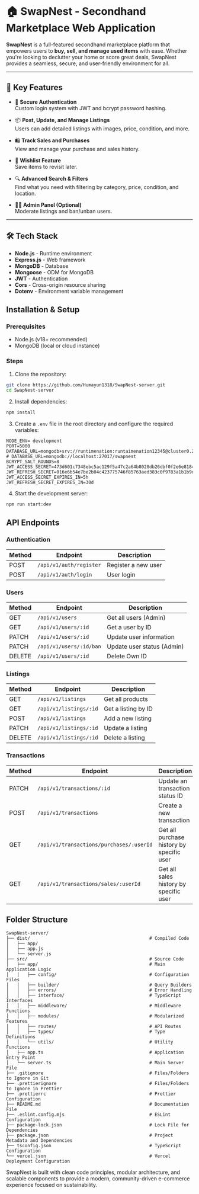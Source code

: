 # 🏠 SwapNest - Secondhand Marketplace Web Application

**SwapNest** is a full-featured secondhand marketplace platform that empowers users to **buy, sell, and manage used items** with ease. Whether you're looking to declutter your home or score great deals, SwapNest provides a seamless, secure, and user-friendly environment for all.

---

## 🚀 Key Features

- 🔐 **Secure Authentication**  
  Custom login system with JWT and bcrypt password hashing.

- 📦 **Post, Update, and Manage Listings**  
  Users can add detailed listings with images, price, condition, and more.

- 🛍️ **Track Sales and Purchases**  
  View and manage your purchase and sales history.

- 🌟 **Wishlist Feature**  
  Save items to revisit later.

- 🔍 **Advanced Search & Filters**  
  Find what you need with filtering by category, price, condition, and location.

- 🧑‍💼 **Admin Panel (Optional)**  
  Moderate listings and ban/unban users.

---

## 🛠️ Tech Stack

- **Node.js** - Runtime environment
- **Express.js** - Web framework
- **MongoDB** - Database
- **Mongoose** - ODM for MongoDB
- **JWT** - Authentication
- **Cors** - Cross-origin resource sharing
- **Dotenv** - Environment variable management


## Installation & Setup

### Prerequisites

- Node.js (v18+ recommended)
- MongoDB (local or cloud instance)

### Steps

1. Clone the repository:

```sh
git clone https://github.com/Humayun1318/SwapNest-server.git
cd SwapNest-server
```

2. Install dependencies:

```sh
npm install
```

3. Create a `.env` file in the root directory and configure the required variables:

```env
NODE_ENV= development
PORT=5000
DATABASE_URL=mongodb+srv://runtimenation:runtaimenation12345@cluster0.2cqx3gs.mongodb.net/
# DATABASE_URL=mongodb://localhost:27017/swapnest
BCRYPT_SALT_ROUNDS=8
JWT_ACCESS_SECRET=473d601c7348ebc5ac129f5a47c2a64b8020db26dbf0f2e6e81841f3f8af4f409638ddd03969fbe791bfa1c3d44934821ab32cb56beb852b988a391c039a0e97
JWT_REFRESH_SECRET=016e6b54e7be2b04c423775746f85763aed383c0f9783a1b1b9d5924b6d029694ed782a0f28804838e7b1184056d796993e090de0cdaf44b09815c7ac4917f41
JWT_ACCESS_SECRET_EXPIRES_IN=5h 
JWT_REFRESH_SECRET_EXPIRES_IN=30d 
```

4. Start the development server:

```sh
npm run start:dev
```

## API Endpoints

### Authentication

| Method | Endpoint                | Description         |
| ------ | ----------------------- | ------------------- |
| POST   | `/api/v1/auth/register` | Register a new user |
| POST   | `/api/v1/auth/login`    | User login          |

### Users

| Method | Endpoint                   | Description                |
| ------ | -------------------------- | -------------------------- |
| GET    | `/api/v1/users`            | Get all users (Admin)      |
| GET    | `/api/v1/users/:id`        | Get a user by ID           |
| PATCH  | `/api/v1/users/:id`        | Update user information    |
| PATCH  | `/api/v1/users/:id/ban`    | Update user status (Admin) |
| DELETE | `/api/v1/users/:id`        | Delete Own ID              |

### Listings

| Method | Endpoint                      | Description                          |
| ------ | ----------------------------- | ------------------------------------ |
| GET    | `/api/v1/listings`            | Get all products                     |
| GET    | `/api/v1/listings/:id`        | Get a listing by ID                  |
| POST   | `/api/v1/listings`            | Add a new listing                    |
| PATCH  | `/api/v1/listings/:id`        | Update a listing                     |
| DELETE | `/api/v1/listings/:id`        | Delete a listing                     |


### Transactions

| Method | Endpoint                                 | Description                               |
| ------ | ---------------------------------------- | ----------------------------------------- |
| PATCH  | `/api/v1/transactions/:id`               | Update an transaction status ID           |
| POST   | `/api/v1/transactions`                   | Create a new transaction                  |
| GET    | `/api/v1/transactions/purchases/:userId` | Get all purchase history by specific user |
| GET    | `/api/v1/transactions/sales/:userId`     | Get all sales history by specific user    |

## Folder Structure

```
SwapNest-server/
├── dist/                                             # Compiled Code
│   ├── app/
│   ├── app.js
│   └── server.js
├── src/                                              # Source Code
│   ├── app/                                          # Main Application Logic
│   │   ├── config/                                   # Configuration Files
│   │   ├── builder/                                  # Query Builders
│   │   ├── errors/                                   # Error Handling
│   │   ├── interface/                                # TypeScript Interfaces
│   │   ├── middleware/                               # Middleware Functions
│   │   ├── modules/                                  # Modularized Features
│   │   ├── routes/                                   # API Routes
│   │   ├── types/                                    # Type Definitions
│   │   └── utils/                                    # Utility Functions
│   ├── app.ts                                        # Application Entry Point
│   └── server.ts                                     # Main Server File
├── .gitignore                                        # Files/Folders to Ignore in Git
├── .prettierignore                                   # Files/Folders to Ignore in Prettier
├── .prettierrc                                       # Prettier Configuration
├── README.md                                         # Documentation File
├── .eslint.config.mjs                                # ESLint Configuration
├── package-lock.json                                 # Lock File for Dependencies
├── package.json                                      # Project Metadata and Dependencies
├── tsconfig.json                                     # TypeScript Configuration
└── vercel.json                                       # Vercel Deployment Configuration
```


SwapNest is built with clean code principles, modular architecture, and scalable components to provide a modern, community-driven e-commerce experience focused on sustainability.

